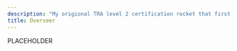 ```yaml
---
description: "My origional TRA level 2 certification rocket that first took to the skys in 2002"
title: Overseer
---
```


PLACEHOLDER
